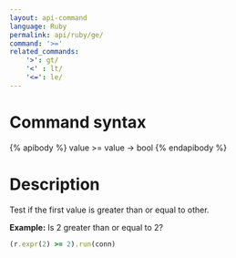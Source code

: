 ```yaml
---
layout: api-command
language: Ruby
permalink: api/ruby/ge/
command: '>='
related_commands:
    '>': gt/
    '<' : lt/
    '<=': le/
---
```


# Command syntax #

{% apibody %}
value >= value &rarr; bool
{% endapibody %}

# Description #

Test if the first value is greater than or equal to other.

__Example:__ Is 2 greater than or equal to 2?

```rb
(r.expr(2) >= 2).run(conn)
```


